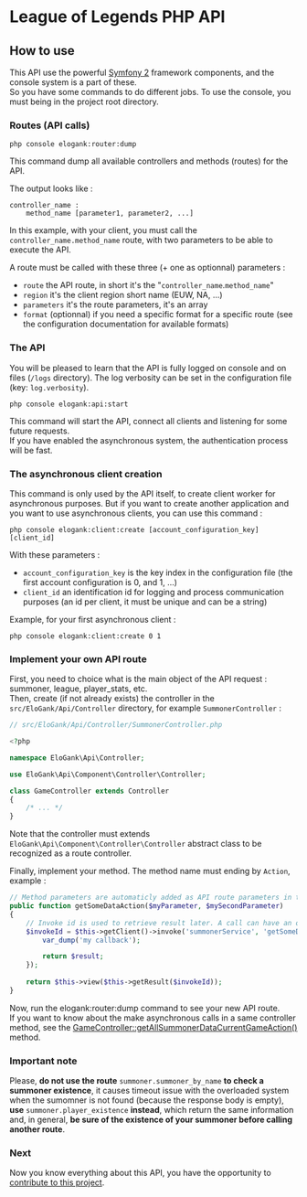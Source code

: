 League of Legends PHP API
=========================

## How to use

This API use the powerful [Symfony 2](http://symfony.com/) framework components, and the console system is a part of these.  
So you have some commands to do different jobs. To use the console, you must being in the project root directory.

### Routes (API calls)

    php console elogank:router:dump
    
This command dump all available controllers and methods (routes) for the API.

The output looks like :

    controller_name :
        method_name [parameter1, parameter2, ...]
        
In this example, with your client, you must call the `controller_name.method_name` route, with two parameters to be able to execute the API.

A route must be called with these three (+ one as optionnal) parameters :

* `route` the API route, in short it's the "`controller_name`.`method_name`"
* `region` it's the client region short name (EUW, NA, ...)
* `parameters` it's the route parameters, it's an array
* `format` (optionnal) if you need a specific format for a specific route (see the configuration documentation for available formats)

### The API

You will be pleased to learn that the API is fully logged on console and on files (`/logs` directory). The log verbosity can be set in the configuration file (key: `log.verbosity`).

    php console elogank:api:start

This command will start the API, connect all clients and listening for some future requests.  
If you have enabled the asynchronous system, the authentication process will be fast.

### The asynchronous client creation

This command is only used by the API itself, to create client worker for asynchronous purposes. But if you want to create another application and you want to use asynchronous clients, you can use this command :

    php console elogank:client:create [account_configuration_key] [client_id]
    
With these parameters :
* `account_configuration_key` is the key index in the configuration file (the first account configuration is 0, and 1, ...)
* `client_id` an identification id for logging and process communication purposes (an id per client, it must be unique and can be a string)

Example, for your first asynchronous client :

    php console elogank:client:create 0 1
    
### Implement your own API route

First, you need to choice what is the main object of the API request : summoner, league, player_stats, etc.  
Then, create (if not already exists) the controller in the `src/EloGank/Api/Controller` directory, for example `SummonerController` :

``` php
// src/EloGank/Api/Controller/SummonerController.php

<?php

namespace EloGank\Api\Controller;

use EloGank\Api\Component\Controller\Controller;

class GameController extends Controller
{
    /* ... */
}
```

Note that the controller must extends `EloGank\Api\Component\Controller\Controller` abstract class to be recognized as a route controller.

Finally, implement your method. The method name must ending by `Action`, example :

``` php
// Method parameters are automaticly added as API route parameters in the "elogank:router:dump" command
public function getSomeDataAction($myParameter, $mySecondParameter)
{
    // Invoke id is used to retrieve result later. A call can have an optionnal callback to format/process the call result
    $invokeId = $this->getClient()->invoke('summonerService', 'getSomeData', [$myParameter, $mySecondParameter], function ($result) {
        var_dump('my callback');

        return $result;
    });
    
    return $this->view($this->getResult($invokeId));
}
```

Now, run the elogank:router:dump command to see your new API route.  
If you want to know about the make asynchronous calls in a same controller method, see the [GameController::getAllSummonerDataCurrentGameAction()](../src/EloGank/Api/Controller/GameController.php) method.

### Important note

Please, **do not use the route** `summoner.summoner_by_name` **to check a summoner existence**, it causes timeout issue with the overloaded system when the sumomner is not found (because the response body is empty), **use** `summoner.player_existence` **instead**, which return the same information and, in general, **be sure of the existence of your summoner before calling another route**.
    
### Next

Now you know everything about this API, you have the opportunity to [contribute to this project](./contribute.md).